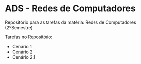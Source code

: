# ADS - Redes de Computadores
Repositório para as tarefas da matéria: Redes de Computadores (2ºSemestre)

Tarefas no Repositório:
- Cenário 1
- Cenário 2
- Cenário 2.1
